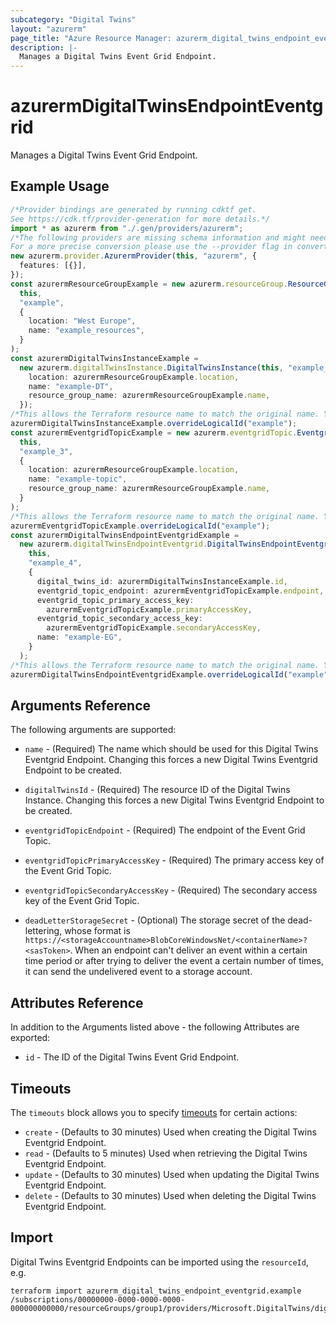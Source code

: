```yaml
---
subcategory: "Digital Twins"
layout: "azurerm"
page_title: "Azure Resource Manager: azurerm_digital_twins_endpoint_eventgrid"
description: |-
  Manages a Digital Twins Event Grid Endpoint.
---
```


# azurermDigitalTwinsEndpointEventgrid

Manages a Digital Twins Event Grid Endpoint.

## Example Usage

```typescript
/*Provider bindings are generated by running cdktf get.
See https://cdk.tf/provider-generation for more details.*/
import * as azurerm from "./.gen/providers/azurerm";
/*The following providers are missing schema information and might need manual adjustments to synthesize correctly: azurerm.
For a more precise conversion please use the --provider flag in convert.*/
new azurerm.provider.AzurermProvider(this, "azurerm", {
  features: [{}],
});
const azurermResourceGroupExample = new azurerm.resourceGroup.ResourceGroup(
  this,
  "example",
  {
    location: "West Europe",
    name: "example_resources",
  }
);
const azurermDigitalTwinsInstanceExample =
  new azurerm.digitalTwinsInstance.DigitalTwinsInstance(this, "example_2", {
    location: azurermResourceGroupExample.location,
    name: "example-DT",
    resource_group_name: azurermResourceGroupExample.name,
  });
/*This allows the Terraform resource name to match the original name. You can remove the call if you don't need them to match.*/
azurermDigitalTwinsInstanceExample.overrideLogicalId("example");
const azurermEventgridTopicExample = new azurerm.eventgridTopic.EventgridTopic(
  this,
  "example_3",
  {
    location: azurermResourceGroupExample.location,
    name: "example-topic",
    resource_group_name: azurermResourceGroupExample.name,
  }
);
/*This allows the Terraform resource name to match the original name. You can remove the call if you don't need them to match.*/
azurermEventgridTopicExample.overrideLogicalId("example");
const azurermDigitalTwinsEndpointEventgridExample =
  new azurerm.digitalTwinsEndpointEventgrid.DigitalTwinsEndpointEventgrid(
    this,
    "example_4",
    {
      digital_twins_id: azurermDigitalTwinsInstanceExample.id,
      eventgrid_topic_endpoint: azurermEventgridTopicExample.endpoint,
      eventgrid_topic_primary_access_key:
        azurermEventgridTopicExample.primaryAccessKey,
      eventgrid_topic_secondary_access_key:
        azurermEventgridTopicExample.secondaryAccessKey,
      name: "example-EG",
    }
  );
/*This allows the Terraform resource name to match the original name. You can remove the call if you don't need them to match.*/
azurermDigitalTwinsEndpointEventgridExample.overrideLogicalId("example");

```

## Arguments Reference

The following arguments are supported:

*   `name` - (Required) The name which should be used for this Digital Twins Eventgrid Endpoint. Changing this forces a new Digital Twins Eventgrid Endpoint to be created.

*   `digitalTwinsId` - (Required) The resource ID of the Digital Twins Instance. Changing this forces a new Digital Twins Eventgrid Endpoint to be created.

*   `eventgridTopicEndpoint` - (Required) The endpoint of the Event Grid Topic.

*   `eventgridTopicPrimaryAccessKey` - (Required) The primary access key of the Event Grid Topic.

*   `eventgridTopicSecondaryAccessKey` - (Required) The secondary access key of the Event Grid Topic.

*   `deadLetterStorageSecret` - (Optional) The storage secret of the dead-lettering, whose format is `https://<storageAccountname>BlobCoreWindowsNet/<containerName>?<sasToken>`. When an endpoint can't deliver an event within a certain time period or after trying to deliver the event a certain number of times, it can send the undelivered event to a storage account.

## Attributes Reference

In addition to the Arguments listed above - the following Attributes are exported:

* `id` - The ID of the Digital Twins Event Grid Endpoint.

## Timeouts

The `timeouts` block allows you to specify [timeouts](https://www.terraform.io/language/resources/syntax#operation-timeouts) for certain actions:

* `create` - (Defaults to 30 minutes) Used when creating the Digital Twins Eventgrid Endpoint.
* `read` - (Defaults to 5 minutes) Used when retrieving the Digital Twins Eventgrid Endpoint.
* `update` - (Defaults to 30 minutes) Used when updating the Digital Twins Eventgrid Endpoint.
* `delete` - (Defaults to 30 minutes) Used when deleting the Digital Twins Eventgrid Endpoint.

## Import

Digital Twins Eventgrid Endpoints can be imported using the `resourceId`, e.g.

```console
terraform import azurerm_digital_twins_endpoint_eventgrid.example /subscriptions/00000000-0000-0000-0000-000000000000/resourceGroups/group1/providers/Microsoft.DigitalTwins/digitalTwinsInstances/dt1/endpoints/ep1
```
